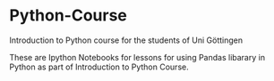 # Python-Course
Introduction to Python course for the students of Uni Göttingen


These are Ipython Notebooks for lessons for using Pandas libarary in Python as part of Introduction to Python Course. 
